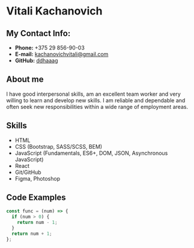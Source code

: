 # Vitali Kachanovich

## My Contact Info:

- **Phone:** +375 29 856-90-03
- **E-mail:** kachanovichvitali@gmail.com
- **GitHub:** [ddhaaag](https://github.com/ddhaaag)

## About me

I have good interpersonal skills, am an excellent team worker and very willing to learn and develop new skills.
I am reliable and dependable and often seek new responsibilities within a wide range of employment areas.

## Skills

- HTML
- CSS (Bootstrap, SASS/SCSS, BEM)
- JavaScript (Fundamentals, ES6+, DOM, JSON, Asynchronous JavaScript)
- React
- Git/GitHub
- Figma, Photoshop

## Code Examples

```javascript
const func = (num) => {
  if (num > 0) {
    return num - 1;
  }
  return num + 1;
};
```
